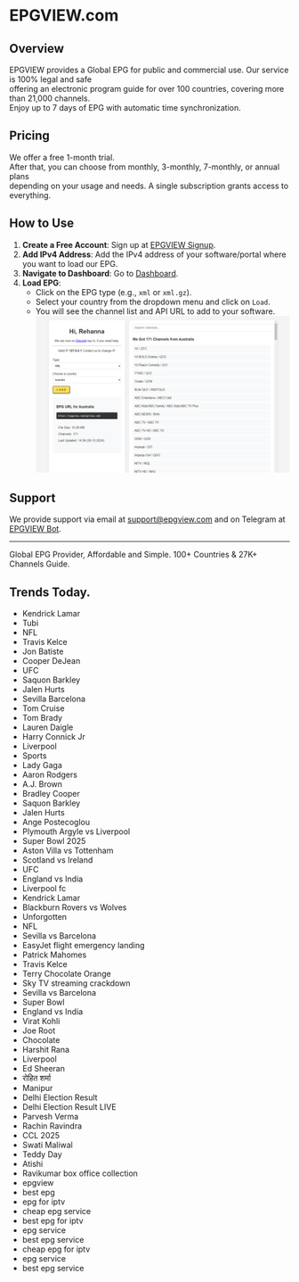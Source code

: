 # EPGVIEW.com



## Overview
EPGVIEW provides a Global EPG for public and commercial use. Our service is 100% legal and safe\
offering an electronic program guide for over 100 countries, covering more than 21,000 channels.\
Enjoy up to 7 days of EPG with automatic time synchronization.

## Pricing
We offer a free 1-month trial. \
After that, you can choose from monthly, 3-monthly, 7-monthly, or annual plans \
depending on your usage and needs. A single subscription grants access to everything.

## How to Use
1. **Create a Free Account**: Sign up at [EPGVIEW Signup](https://epgview.com/signup.php).
2. **Add IPv4 Address**: Add the IPv4 address of your software/portal where you want to load our EPG.
3. **Navigate to Dashboard**: Go to [Dashboard](https://epgview.com/dashboard.php).
4. **Load EPG**:
   - Click on the EPG type (e.g., `xml` or `xml.gz`).
   - Select your country from the dropdown menu and click on `Load`.
   - You will see the channel list and API URL to add to your software.
![EPGVIEW](img/dashboard.png)
## Support
We provide support via email at [support@epgview.com](mailto:support@epgview.com) and on Telegram at [EPGVIEW Bot](https://t.me/epgview_bot).

---

Global EPG Provider, Affordable and Simple. 100+ Countries & 27K+ Channels Guide.

## Trends Today.

- Kendrick Lamar
- Tubi
- NFL
- Travis Kelce
- Jon Batiste
- Cooper DeJean
- UFC
- Saquon Barkley
- Jalen Hurts
- Sevilla  Barcelona
- Tom Cruise
- Tom Brady
- Lauren Daigle
- Harry Connick Jr
- Liverpool
- Sports
- Lady Gaga
- Aaron Rodgers
- A.J. Brown
- Bradley Cooper
- Saquon Barkley
- Jalen Hurts
- Ange Postecoglou
- Plymouth Argyle vs Liverpool
- Super Bowl 2025
- Aston Villa vs Tottenham
- Scotland vs Ireland
- UFC
- England vs India
- Liverpool fc
- Kendrick Lamar
- Blackburn Rovers vs Wolves
- Unforgotten
- NFL
- Sevilla vs Barcelona
- EasyJet flight emergency landing
- Patrick Mahomes
- Travis Kelce
- Terry Chocolate Orange
- Sky TV streaming crackdown
- Sevilla vs Barcelona
- Super Bowl
- England vs India
- Virat Kohli
- Joe Root
- Chocolate
- Harshit Rana
- Liverpool
- Ed Sheeran
- रोहित शर्मा
- Manipur
- Delhi Election Result
- Delhi Election Result LIVE
- Parvesh Verma
- Rachin Ravindra
- CCL 2025
- Swati Maliwal
- Teddy Day
- Atishi
- Ravikumar box office collection
- epgview
- best epg
- epg for iptv
- cheap epg service
- best epg for iptv
- epg service
- best epg service
- cheap epg for iptv
- epg service
- best epg service
